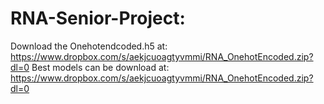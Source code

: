 # RNA-Senior-Project:
Download the Onehotendcoded.h5 at: https://www.dropbox.com/s/aekjcuoagtyvmmi/RNA_OnehotEncoded.zip?dl=0
Best models can be download at: https://www.dropbox.com/s/aekjcuoagtyvmmi/RNA_OnehotEncoded.zip?dl=0
